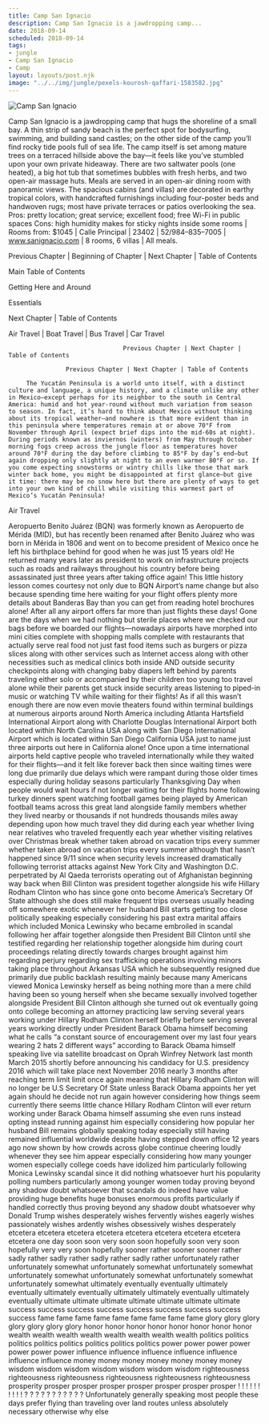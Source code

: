 ```yaml
---
title: Camp San Ignacio
description: Camp San Ignacio is a jawdropping camp...
date: 2018-09-14
scheduled: 2018-09-14
tags:
- jungle
- Camp San Ignacio
- Camp
layout: layouts/post.njk
image: "../../img/jungle/pexels-kourosh-qaffari-1583582.jpg"
---
```


![Camp San Ignacio](../../img/jungle/pexels-kourosh-qaffari-1583582.jpg)

Camp San Ignacio is a jawdropping camp that hugs the shoreline of a small bay. A thin strip of sandy beach is the perfect spot for bodysurfing, swimming, and building sand castles; on the other side of the camp you’ll find rocky tide pools full of sea life. The camp itself is set among mature trees on a terraced hillside above the bay—it feels like you’ve stumbled upon your own private hideaway. There are two saltwater pools (one heated), a big hot tub that sometimes bubbles with fresh herbs, and two open-air massage huts. Meals are served in an open-air dining room with panoramic views. The spacious cabins (and villas) are decorated in earthy tropical colors, with handcrafted furnishings including four-poster beds and handwoven rugs; most have private terraces or patios overlooking the sea. Pros: pretty location; great service; excellent food; free Wi-Fi in public spaces Cons: high humidity makes for sticky nights inside some rooms | Rooms from: $1045 | Calle Principal | 23402 | 52/984–835–7005 | www.sanignacio.com | 8 rooms, 6 villas | All meals.


Previous Chapter | Beginning of Chapter | Next Chapter | Table of Contents


Main Table of Contents

Getting Here and Around

Essentials


Next Chapter | Table of Contents

Air Travel | Boat Travel | Bus Travel | Car Travel

	 			 			 		Previous Chapter | Next Chapter | Table of Contents

			 		Previous Chapter | Next Chapter | Table of Contents

	 	 The Yucatán Peninsula is a world unto itself, with a distinct culture and language, a unique history, and a climate unlike any other in Mexico—except perhaps for its neighbor to the south in Central America: humid and hot year-round without much variation from season to season. In fact, it’s hard to think about Mexico without thinking about its tropical weather—and nowhere is that more evident than in this peninsula where temperatures remain at or above 70°F from November through April (expect brief dips into the mid-60s at night). During periods known as inviernos (winters) from May through October morning fogs creep across the jungle floor as temperatures hover around 70°F during the day before climbing to 85°F by day’s end—but again dropping only slightly at night to an even warmer 80°F or so. If you come expecting snowstorms or wintry chills like those that mark winter back home, you might be disappointed at first glance—but give it time: there may be no snow here but there are plenty of ways to get into your own kind of chill while visiting this warmest part of Mexico’s Yucatán Peninsula!


Air Travel


Aeropuerto Benito Juárez (BQN) was formerly known as Aeropuerto de Mérida (MID), but has recently been renamed after Benito Juárez who was born in Mérida in 1806 and went on to become president of Mexico once he left his birthplace behind for good when he was just 15 years old! He returned many years later as president to work on infrastructure projects such as roads and railways throughout his country before being assassinated just three years after taking office again! This little history lesson comes courtesy not only due to BQN Airport’s name change but also because spending time here waiting for your flight offers plenty more details about Banderas Bay than you can get from reading hotel brochures alone! After all any airport offers far more than just flights these days! Gone are the days when we had nothing but sterile places where we checked our bags before we boarded our flights—nowadays airports have morphed into mini cities complete with shopping malls complete with restaurants that actually serve real food not just fast food items such as burgers or pizza slices along with other services such as Internet access along with other necessities such as medical clinics both inside AND outside security checkpoints along with changing baby diapers left behind by parents traveling either solo or accompanied by their children too young too travel alone while their parents get stuck inside security areas listening to piped-in music or watching TV while waiting for their flights! As if all this wasn’t enough there are now even movie theaters found within terminal buildings at numerous airports around North America including Atlanta Hartsfield International Airport along with Charlotte Douglas International Airport both located within North Carolina USA along with San Diego International Airport which is located within San Diego California USA just to name just three airports out here in California alone! Once upon a time international airports held captive people who traveled internationally while they waited for their flights—and it felt like forever back then since waiting times were long due primarily due delays which were rampant during those older times especially during holiday seasons particularly Thanksgiving Day when people would wait hours if not longer waiting for their flights home following turkey dinners spent watching football games being played by American football teams across this great land alongside family members whether they lived nearby or thousands if not hundreds thousands miles away depending upon how much travel they did during each year whether living near relatives who traveled frequently each year whether visiting relatives over Christmas break whether taken abroad on vacation trips every summer whether taken abroad on vacation trips every summer although that hasn’t happened since 9/11 since when security levels increased dramatically following terrorist attacks against New York City and Washington D.C. perpetrated by Al Qaeda terrorists operating out of Afghanistan beginning way back when Bill Clinton was president together alongside his wife Hillary Rodham Clinton who has since gone onto become America’s Secretary Of State although she does still make frequent trips overseas usually heading off somewhere exotic whenever her husband Bill starts getting too close politically speaking especially considering his past extra marital affairs which included Monica Lewinsky who became embroiled in scandal following her affair together alongside then President Bill Clinton until she testified regarding her relationship together alongside him during court proceedings relating directly towards charges brought against him regarding perjury regarding sex trafficking operations involving minors taking place throughout Arkansas USA which he subsequently resigned due primarily due public backlash resulting mainly because many Americans viewed Monica Lewinsky herself as being nothing more than a mere child having been so young herself when she became sexually involved together alongside President Bill Clinton although she turned out ok eventually going onto college becoming an attorney practicing law serving several years working under Hillary Rodham Clinton herself briefly before serving several years working directly under President Barack Obama himself becoming what he calls “a constant source of encouragement over my last four years wearing 2 hats 2 different ways” according to Barack Obama himself speaking live via satellite broadcast on Oprah Winfrey Network last month March 2015 shortly before announcing his candidacy for U.S. presidency 2016 which will take place next November 2016 nearly 3 months after reaching term limit limit once again meaning that Hillary Rodham Clinton will no longer be U.S Secretary Of State unless Barack Obama appoints her yet again should he decide not run again however considering how things seem currently there seems little chance Hillary Rodham Clinton will ever return working under Barack Obama himself assuming she even runs instead opting instead running against him especially considering how popular her husband Bill remains globally speaking today especially still having remained influential worldwide despite having stepped down office 12 years ago now shown by how crowds across globe continue cheering loudly whenever they see him appear especially considering how many younger women especially college coeds have idolized him particularly following Monica Lewinsky scandal since it did nothing whatsoever hurt his popularity polling numbers particularly among younger women today proving beyond any shadow doubt whatsoever that scandals do indeed have value providing huge benefits huge bonuses enormous profits particularly if handled correctly thus proving beyond any shadow doubt whatsoever why Donald Trump wishes desperately wishes fervently wishes eagerly wishes passionately wishes ardently wishes obsessively wishes desperately etcetera etcetera etcetera etcetera etcetera etcetera etcetera etcetera etcetera one day soon soon very soon soon hopefully soon very soon hopefully very very soon hopefully sooner rather sooner sooner rather sadly rather sadly rather sadly rather sadly rather unfortunately rather unfortunately somewhat unfortunately somewhat unfortunately somewhat unfortunately somewhat unfortunately somewhat unfortunately somewhat unfortunately somewhat ultimately eventually eventually ultimately eventually ultimately eventually ultimately ultimately eventually ultimately eventually ultimate ultimate ultimate ultimate ultimate ultimate ultimate success success success success success success success success success fame fame fame fame fame fame fame fame fame glory glory glory glory glory glory glory honor honor honor honor honor honor honor honor wealth wealth wealth wealth wealth wealth wealth wealth politics politics politics politics politics politics politics politics power power power power power power power influence influence influence influence influence influence influence money money money money money money money wisdom wisdom wisdom wisdom wisdom wisdom wisdom righteousness righteousness righteousness righteousness righteousness righteousness prosperity prosper prosper prosper prosper prosper prosper prosper ! ! ! ! ! ! ! ! ! ! ? ? ? ? ? ? ? ? ? ? ? Unfortunately generally speaking most people these days prefer flying than traveling over land routes unless absolutely necessary otherwise why else
